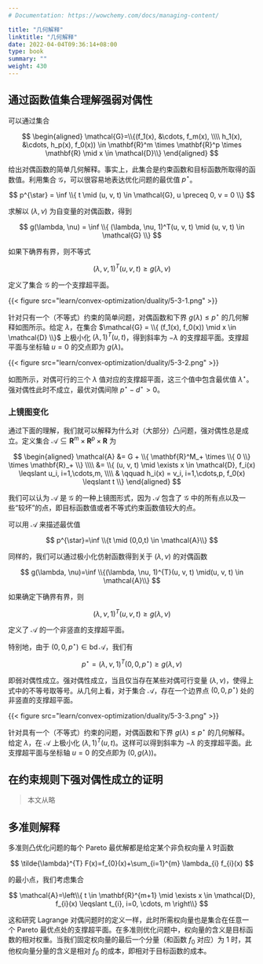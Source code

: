 ```yaml
---
# Documentation: https://wowchemy.com/docs/managing-content/

title: "几何解释"
linktitle: "几何解释"
date: 2022-04-04T09:36:14+08:00
type: book
summary: ""
weight: 430
---
```


<!--more-->

## 通过函数值集合理解强弱对偶性

可以通过集合

$$
\begin{aligned}
    \mathcal{G}=\\{(f_1(x), &\cdots, f_m(x), \\\\
    h_1(x), &\cdots, h_p(x), f_0(x)) \in \mathbf{R}^m \times \mathbf{R}^p \times \mathbf{R} \mid x \in \mathcal{D}\\}
\end{aligned}
$$

给出对偶函数的简单几何解释。事实上，此集合是约束函数和目标函数所取得的函数值。利用集合 $\mathcal{G}$，可以很容易地表达优化问题的最优值 $p^{\star}$。

$$
p^{\star} = \inf \\{ t \mid (u, v, t) \in \mathcal{G}, u \preceq 0, v = 0 \\}
$$

求解以 $(\lambda, \nu)$ 为自变量的对偶函数，得到

$$
g(\lambda, \nu) = \inf \\{ (\lambda, \nu, 1)^T(u, v, t) \mid (u, v, t) \in \mathcal{G} \\}
$$

如果下确界有界，则不等式

$$
(\lambda, \nu, 1)^T(u, v, t) \geqslant g(\lambda, \nu)
$$

定义了集合 $\mathcal{G}$ 的一个支撑超平面。

{{< figure src="learn/convex-optimization/duality/5-3-1.png" >}}

针对只有一个（不等式）约束的简单问题，对偶函数和下界 $g(\lambda) \leqslant p^{\star}$ 的几何解释如图所示。给定 $\lambda$，在集合 $\mathcal{G} = \\{ (f_1(x), f_0(x)) \mid x \in \mathcal{D} \\}$ 上极小化 $(\lambda, 1)^T(u, t)$，得到斜率为 $-\lambda$ 的支撑超平面。支撑超平面与坐标轴 $u = 0$ 的交点即为 $g(\lambda)$。

{{< figure src="learn/convex-optimization/duality/5-3-2.png" >}}

如图所示，对偶可行的三个 $\lambda$ 值对应的支撑超平面，这三个值中包含最优值 $\lambda^{\star}$。强对偶性此时不成立，最优对偶间隙 $p^{\star} - d^{\star} > 0$。

### 上镜图变化

通过下面的理解，我们就可以解释为什么对（大部分）凸问题，强对偶性总是成立。定义集合 $\mathcal{A} \subseteq \mathbf{R}^m \times \mathbf{R}^p \times \mathbf{R}$ 为

$$
\begin{aligned}
    \mathcal{A} &= G + \\{ \mathbf{R}^M_+ \times \\{ 0 \\} \times \mathbf{R}_+ \\} \\\\
    &= \\{ (u, v, t) \mid \exists x \in \mathcal{D}, f_i(x) \leqslant u_i, i=1,\cdots,m, \\\\
    & \qquad h_i(x) = v_i, i=1,\cdots,p, f_0(x) \leqslant t \\}
\end{aligned}
$$

我们可以认为 $\mathcal{A}$ 是 $\mathcal{G}$ 的一种上镜图形式，因为 $\mathcal{A}$ 包含了 $\mathcal{G}$ 中的所有点以及一些“较坏”的点，即目标函数值或者不等式约束函数值较大的点。

可以用 $\mathcal{A}$ 来描述最优值

$$
p^{\star}=\inf \\{t \mid (0,0,t) \in \mathcal{A}\\}
$$

同样的，我们可以通过极小化仿射函数得到关于 $(\lambda, \nu)$ 的对偶函数

$$
g(\lambda, \nu)=\inf \\{(\lambda, \nu, 1)^{T}(u, v, t) \mid(u, v, t) \in \mathcal{A}\\}
$$

如果确定下确界有界，则

$$
(\lambda, \nu, 1)^{T}(u, v, t) \geqslant g(\lambda, \nu)
$$

定义了 $\mathcal{A}$ 的一个非竖直的支撑超平面。

特别地，由于 $(0, 0, p^{\star}) \in \operatorname{bd} \mathcal{A}$，我们有

$$
p^{\star} = (\lambda, \nu, 1)^T (0, 0, p^{\star}) \geqslant g(\lambda, \nu)
$$

即弱对偶性成立。强对偶性成立，当且仅当存在某些对偶可行变量 $(\lambda, \nu)$，使得上式中的不等号取等号。从几何上看，对于集合 $\mathcal{A}$，存在一个边界点 $(0, 0, p^{\star})$ 处的非竖直的支撑超平面。

{{< figure src="learn/convex-optimization/duality/5-3-3.png" >}}

针对具有一个（不等式）约束的问题，对偶函数和下界 $g(\lambda) \leqslant p^{\star}$ 的几何解释。给定 $\lambda$，在 $\mathcal{A}$ 上极小化 $(\lambda, 1)^T(u, t)$。这样可以得到斜率为 $-\lambda$ 的支撑超平面。此支撑超平面与坐标轴 $u = 0$ 的交点即为 $(0, g(\lambda))$。

## 在约束规则下强对偶性成立的证明

> 本文从略

## 多准则解释

多准则凸优化问题的每个 Pareto 最优解都是给定某个非负权向量 $\tilde{\lambda}$ 时函数

$$
\tilde{\lambda}^{T} F(x)=f_{0}(x)+\sum_{i=1}^{m} \lambda_{i} f_{i}(x)
$$

的最小点，我们考虑集合

$$
\mathcal{A}=\left\\{ t \in \mathbf{R}^{m+1} \mid \exists x \in \mathcal{D}, f_{i}(x) \leqslant t_{i}, i=0, \cdots, m \right\\}
$$

这和研究 Lagrange 对偶问题时的定义一样，此时所需权向量也是集合在任意一个 Pareto 最优点处的支撑超平面。在多准则优化问题中，权向量的含义是目标函数的相对权重。当我们固定权向量的最后一个分量（和函数 $f_0$ 对应）为 $1$ 时，其他权向量分量的含义是相对 $f_0$ 的成本，即相对于目标函数的成本。